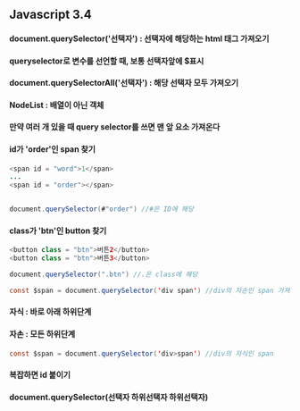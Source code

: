 ## Javascript 3.4
#### document.querySelector('선택자') : 선택자에 해당하는 html 태그 가져오기
#### queryselector로 변수를 선언할 때, 보통 선택자앞에 $표시
#### document.querySelectorAll('선택자') : 해당 선택자 모두 가져오기
#### NodeList : 배열이 아닌 객체
#### 만약 여러 개 있을 때 query selector를 쓰면 맨 앞 요소 가져온다
#### id가 'order'인 span 찾기
``` java
<span id = "word">1</span>
...
<span id = "order"></span>


document.querySelector(#"order") //#은 ID에 해당
```
#### class가 'btn'인 button 찾기
``` java
<button class = "btn">버튼2</button>
<button class = "btn">버튼3</button>

document.querySelector(".btn") //.은 class에 해당
```

``` java
const $span = document.querySelector('div span') //div의 자손인 span 가져오기
```

#### 자식 : 바로 아래 하위단계
#### 자손 : 모든 하위단계
``` java
const $span = document.querySelector('div>span') //div의 자식인 span
```

#### 복잡하면 id 붙이기
#### document.querySelector(선택자 하위선택자 하위선택자)